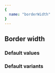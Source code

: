 ```yaml
---
{
  name: "borderWidth"
}
---
```


## Border width

### Default values
<!-- defaults.values.start -->
<!-- defaults.values.end -->


### Default variants
<!-- defaults.variants.start -->
<!-- defaults.variants.end -->
